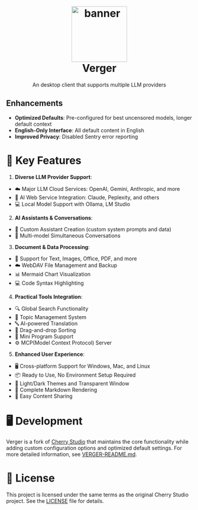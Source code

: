 <h1 align="center">
  <img src="https://raw.githubusercontent.com/cmbant/AI-verger/refs/heads/master/build/icon.png" width="150" height="150" alt="banner" /><br>
  Verger
</h1>

<p align="center">An desktop client that supports multiple LLM providers</p>

## Enhancements

- **Optimized Defaults**: Pre-configured for best uncensored models, longer default context
- **English-Only Interface**: All default content in English
- **Improved Privacy**: Disabled Sentry error reporting

# 🌟 Key Features

1. **Diverse LLM Provider Support**:

- ☁️ Major LLM Cloud Services: OpenAI, Gemini, Anthropic, and more
- 🔗 AI Web Service Integration: Claude, Peplexity, and others
- 💻 Local Model Support with Ollama, LM Studio

2. **AI Assistants & Conversations**:

- 🤖 Custom Assistant Creation (custom system prompts and data)
- 💬 Multi-model Simultaneous Conversations

3. **Document & Data Processing**:

- 📄 Support for Text, Images, Office, PDF, and more
- ☁️ WebDAV File Management and Backup
- 📊 Mermaid Chart Visualization
- 💻 Code Syntax Highlighting

4. **Practical Tools Integration**:

- 🔍 Global Search Functionality
- 📝 Topic Management System
- 🔤 AI-powered Translation
- 🎯 Drag-and-drop Sorting
- 🔌 Mini Program Support
- ⚙️ MCP(Model Context Protocol) Server

5. **Enhanced User Experience**:

- 🖥️ Cross-platform Support for Windows, Mac, and Linux
- 📦 Ready to Use, No Environment Setup Required
- 🎨 Light/Dark Themes and Transparent Window
- 📝 Complete Markdown Rendering
- 🤲 Easy Content Sharing

# 🖥️ Development

Verger is a fork of [Cherry Studio](https://github.com/CherryHQ/cherry-studio) that maintains the core functionality while adding custom configuration options and optimized default settings. For more detailed information, see [VERGER-README.md](VERGER-README.md).

# 📃 License

This project is licensed under the same terms as the original Cherry Studio project. See the [LICENSE](./LICENSE) file for details.
